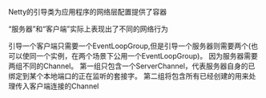 Netty的引导类为应用程序的网络层配置提供了容器

“服务器”和“客户端”实际上表现出了不同的网络行为

引导一个客户端只需要一个EventLoopGroup,但是引导一个服务器则需要两个(也可以使同一个实例，在两个场景下公用一个EventLoopGroup)。
因为服务器需要两组不同的Channel。
第一组只包含一个ServerChannel，代表服务器自身的已绑定到某个本地端口的正在监听的套接字。
第二组将包含所有已经创建的用来处理传入客户端连接的Channel